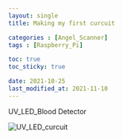 ```yaml
---
layout: single
title: Making my first curcuit

categories : [Angel_Scanner]
tags : [Raspberry_Pi]

toc: true
toc_sticky: true

date: 2021-10-25
last_modified_at: 2021-11-10
---
```



UV_LED_Blood Detector<br>

![UV_LED_curcuit](https://user-images.githubusercontent.com/32934089/141954490-683c3741-86e7-491a-b108-a02cdb3b2e34.jpg)

